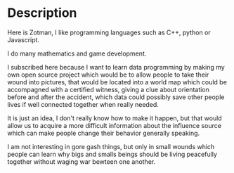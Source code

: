 # Description

Here is Zotman, I like programming languages such as C++, python or Javascript.

I do many mathematics and game development.

I subscribed here because I want to learn data programming by making my own open source project which would be to allow people to take their wound into pictures, that would be located into a world map which could be accompagned with a certified witness, giving a clue about orientation before and after the accident, which data could possibly save other people lives if well connected together when really needed.

It is just an idea, I don't really know how to make it happen, but that would allow us to acquire a more difficult information about the influence source which can make people change their behavior generally speaking.

I am not interesting in gore gash things, but only in small wounds which people can learn why bigs and smalls beings should be living peacefully together without waging war bewteen one another.

